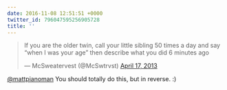 ```yaml
---
date: 2016-11-08 12:51:51 +0000
twitter_id: 796047595256905728
title: ''
---
```


<blockquote class="twitter-tweet"><p lang="en" dir="ltr">If you are the older twin, call your little sibling 50 times a day and say “when I was your age” then describe what you did 6 minutes ago</p>&mdash; McSweatervest (@McSwtrvst) <a href="https://twitter.com/McSwtrvst/status/324518976166174720?ref_src=twsrc%5Etfw">April 17, 2013</a></blockquote>
<script async src="https://platform.twitter.com/widgets.js" charset="utf-8"></script>

[@mattpianoman](https://twitter.com/mattpianoman) You should totally do this, but in reverse. :)
